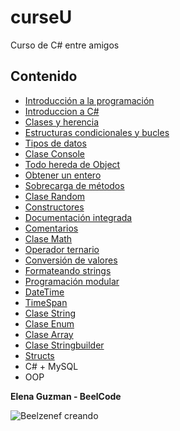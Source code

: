 # curseU
Curso de C# entre amigos

## Contenido

* [Introducción a la programación](introProg.md)
* [Introduccion a C#](intro.md)
* [Clases y herencia](clasesYherencia.md)
* [Estructuras condicionales y bucles](estructuras.md)
* [Tipos de datos](tiposDatos.md)
* [Clase Console](console.md)
* [Todo hereda de Object](object.md)
* [Obtener un entero](getInt.md)
* [Sobrecarga de métodos](sobrecarga.md)
* [Clase Random](random.md)
* [Constructores](constructor.md)
* [Documentación integrada](doc.md)
* [Comentarios](comentarios.md)
* [Clase Math](math.md)
* [Operador ternario](ternario.md)
* [Conversión de valores](conversion.md)
* [Formateando strings](formatostrings.md)
* [Programación modular](progmodular.md)
* [DateTime](datetime.md)
* [TimeSpan](timespan.md)
* [Clase String](string.md)
* [Clase Enum](enum.md)
* [Clase Array](array.md)
* [Clase Stringbuilder](stringbuilder.md)
* [Structs](struct.md)
* C# + MySQL
* OOP

**Elena Guzman - BeelCode**

![Beelzenef creando](https://geekstorming.files.wordpress.com/2015/05/creando.png)
